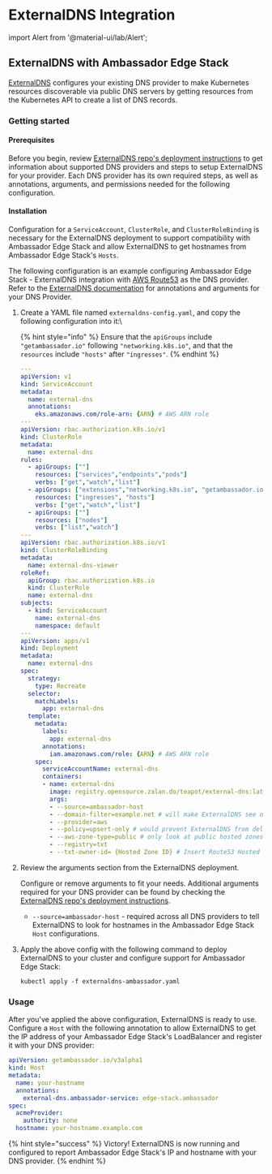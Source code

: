 # ExternalDNS Integration

import Alert from '@material-ui/lab/Alert';

## ExternalDNS with Ambassador Edge Stack

[ExternalDNS](https://github.com/kubernetes-sigs/external-dns) configures your existing DNS provider to make Kubernetes resources discoverable via public DNS servers by getting resources from the Kubernetes API to create a list of DNS records.

### Getting started

#### Prerequisites

Before you begin, review [ExternalDNS repo's deployment instructions](https://github.com/kubernetes-sigs/external-dns/blob/master/README.md) to get information about supported DNS providers and steps to setup ExternalDNS for your provider. Each DNS provider has its own required steps, as well as annotations, arguments, and permissions needed for the following configuration.

#### Installation

Configuration for a `ServiceAccount`, `ClusterRole`, and `ClusterRoleBinding` is necessary for the ExternalDNS deployment to support compatibility with Ambassador Edge Stack and allow ExternalDNS to get hostnames from Ambassador Edge Stack's `Hosts`.

The following configuration is an example configuring Ambassador Edge Stack - ExternalDNS integration with [AWS Route53](https://aws.amazon.com/route53/) as the DNS provider. Refer to the [ExternalDNS documentation](https://github.com/kubernetes-sigs/external-dns/blob/master/README.md) for annotations and arguments for your DNS Provider.

1.  Create a YAML file named `externaldns-config.yaml`, and copy the following configuration into it:\


    {% hint style="info" %}
    Ensure that the `apiGroups` include `"getambassador.io"` following `"networking.k8s.io"`, and that the `resources` include `"hosts"` after `"ingresses"`.
    {% endhint %}



    ```yaml
    ---
    apiVersion: v1
    kind: ServiceAccount
    metadata:
      name: external-dns
      annotations:
        eks.amazonaws.com/role-arn: {ARN} # AWS ARN role
    ---
    apiVersion: rbac.authorization.k8s.io/v1
    kind: ClusterRole
    metadata:
      name: external-dns
    rules:
      - apiGroups: [""]
        resources: ["services","endpoints","pods"]
        verbs: ["get","watch","list"]
      - apiGroups: ["extensions","networking.k8s.io", "getambassador.io"]
        resources: ["ingresses", "hosts"]
        verbs: ["get","watch","list"]
      - apiGroups: [""]
        resources: ["nodes"]
        verbs: ["list","watch"]
    ---
    apiVersion: rbac.authorization.k8s.io/v1
    kind: ClusterRoleBinding
    metadata:
      name: external-dns-viewer
    roleRef:
      apiGroup: rbac.authorization.k8s.io
      kind: ClusterRole
      name: external-dns
    subjects:
      - kind: ServiceAccount
        name: external-dns
        namespace: default
    ---
    apiVersion: apps/v1
    kind: Deployment
    metadata:
      name: external-dns
    spec:
      strategy:
        type: Recreate
      selector:
        matchLabels:
          app: external-dns
      template:
        metadata:
          labels:
            app: external-dns
          annotations:
            iam.amazonaws.com/role: {ARN} # AWS ARN role
        spec:
          serviceAccountName: external-dns
          containers:
          - name: external-dns
            image: registry.opensource.zalan.do/teapot/external-dns:latest
            args:
            - --source=ambassador-host
            - --domain-filter=example.net # will make ExternalDNS see only the hosted zones matching provided domain, omit to process all available hosted zones
            - --provider=aws
            - --policy=upsert-only # would prevent ExternalDNS from deleting any records, omit to enable full synchronization
            - --aws-zone-type=public # only look at public hosted zones (valid values are public, private or no value for both)
            - --registry=txt
            - --txt-owner-id= {Hosted Zone ID} # Insert Route53 Hosted Zone ID here
    ```
2.  Review the arguments section from the ExternalDNS deployment.

    Configure or remove arguments to fit your needs. Additional arguments required for your DNS provider can be found by checking the [ExternalDNS repo's deployment instructions](https://github.com/kubernetes-sigs/external-dns/blob/master/README.md).

    * `--source=ambassador-host` - required across all DNS providers to tell ExternalDNS to look for hostnames in the Ambassador Edge Stack `Host` configurations.
3.  Apply the above config with the following command to deploy ExternalDNS to your cluster and configure support for Ambassador Edge Stack:

    ```shell
    kubectl apply -f externaldns-ambassador.yaml
    ```

### Usage

After you've applied the above configuration, ExternalDNS is ready to use. Configure a `Host` with the following annotation to allow ExternalDNS to get the IP address of your Ambassador Edge Stack's LoadBalancer and register it with your DNS provider:

```yaml
apiVersion: getambassador.io/v3alpha1
kind: Host
metadata:
  name: your-hostname
  annotations:
    external-dns.ambassador-service: edge-stack.ambassador
spec:
  acmeProvider:
    authority: none
  hostname: your-hostname.example.com
```

{% hint style="success" %}
Victory! ExternalDNS is now running and configured to report Ambassador Edge Stack's IP and hostname with your DNS provider.
{% endhint %}
